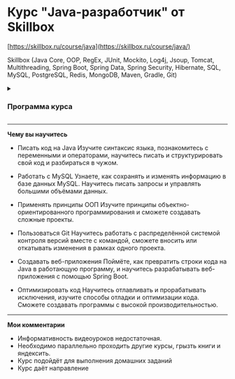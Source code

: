 # Курс "Java-разработчик" от Skillbox

[https://skillbox.ru/course/java](https://skillbox.ru/course/java/)

Skillbox (Java Core, OOP, RegEx, JUnit, Mockito, Log4j, Jsoup, Tomcat, Multithreading, Spring Boot, Spring Data, Spring Security, Hibernate, SQL, MySQL, PostgreSQL, Redis, MongoDB, Maven, Gradle, Git)

<details>
    <summary>
        <h3>Программа курса</h3>
    </summary>

1. [**Вводный модуль**](./m01-introductory-module)  
    1.1. Какие бывают программы  
    1.2. Где и для чего применяется Java  
    1.3. Как выглядит программный код  
    1.4. Установка среды разработки  
    1.5. Исправляем готовое приложение  
    1.6. Пишем консольное приложение  
    1.7. [Домашняя работа](./m01-introductory-module)   

2. [**Синтаксис языка**](./m02-language-syntax)  
    2.1. Приветственное видео  
    2.2. Что вообще бывает в коде  
    2.3. Переменные в Java  
    2.4. Boolean, операторы сравнения и условные операторы  
    2.5. Циклы  
    2.6. Разбираем сложный код  
    2.7. [Домашняя работа](./m02-language-syntax)    

3. [**Объекты и классы**](./m03-objects-and-classes)  
    3.1. Переходим к следующему модулю  
    3.2. Понятие класса и объекта  
    3.3. Метод, параметры, return  
    3.4. Статические методы и переменные  
    3.5. Константы и Enum  
    3.6. Создание объектов и конструктор  
    3.7. Инкапсуляция, геттеры и сеттеры  
    3.8. Копирование объектов  
    3.9. Внешние библиотеки классов  
    3.10. Создание JAR-файлов  
    3.11. [Домашняя работа](./m03-objects-and-classes)   
    
4. [**Числа, строки и даты**](./m04-numbers-strings-and-dates)  
    4.1. Объекты и примитивы  
    4.2. Зачем нужны объекты и примитивы  
    4.3. Значения по умолчанию  
    4.4. Boxing и unboxing  
    4.5. Повторяем изученное  
    4.6. [Домашняя работа 4.1](./m04-numbers-strings-and-dates/IntegerExperiments)  
    4.7. Какие бывают числа  
    4.8. Биты и байт  
    4.9. Числа int и double  
    4.10. Точность чисел с плавающей точкой  
    4.11. Преобразование чисел разных типов  
    4.12. Преобразование строки в число и обратно  
    4.13. [Домашняя работа 4.2](./m04-numbers-strings-and-dates/BoundaryValues)  
    4.14. Какие бывают операции с числами  
    4.15. Инкремент и декремент  
    4.16. Класс Math  
    4.17. [Домашняя работа 4.3.1](./m04-numbers-strings-and-dates/GeometryCalculator) и [4.3.2](./m04-numbers-strings-and-dates/Boxes)  
    4.18. Символы и кодировки  
    4.19. Специальные символы  
    4.20. Методы класса String  
    4.21. [Домашняя работа 4.4](./m04-numbers-strings-and-dates/StringExperiments)  
    4.22. Конкатенация строк  
    4.23. Сравнение строк  
    4.24. Регулярные выражения  
    4.25. [Домашняя работа 4.5](./m04-numbers-strings-and-dates/StringExperiments)  
    4.26. Календарь и метка времени  
    4.27. [Домашняя работа 4.6](./m04-numbers-strings-and-dates/Birthdays)  

5. [**Массивы и коллекции**](./m05-arrays-and-collections)  
    5.1. Создание массивов  
    5.2. Перебор элементов массивов  
    5.3. Обход массивов в обратном порядке  
    5.4. Массивы массивов  
    5.5. [Домашняя работа 5.1.1](./m05-arrays-and-collections/ReverseArray), [5.1.2](./m05-arrays-and-collections/HospitalAverageTemperature) и [5.1.3](./m05-arrays-and-collections/ArrayX)  
    5.6. Списки элементов  
    5.7. [Домашняя работа 5.2](./m05-arrays-and-collections/ToDoList)  
    5.8. Наборы уникальных элементов  
    5.9. [Домашняя работа 5.3](./m05-arrays-and-collections/EmailList)  
    5.10. HashMap и TreeMap  
    5.11. [Домашняя работа 5.4](./m05-arrays-and-collections/PhoneBook)  
    5.12. Поиск и сортировка  
    5.13. [Домашняя работа 5.5](./m05-arrays-and-collections/CoolCarNumber)  

6. [**Наследование и полиморфизм**](./m06-inheritance-and-polymorphism)  
    6.1. Наследование классов Java  
    6.2. [Домашняя работа 6.1](./m06-inheritance-and-polymorphism/BankAccount)  
    6.3. Доступ к методам и переменным  
    6.4. [Домашняя работа 6.2](./m06-inheritance-and-polymorphism/BankAccount)  
    6.5. Абстрактные классы  
    6.6. [Домашняя работа 6.3](./m06-inheritance-and-polymorphism/BankClient)  
    6.7. Интерфейсы  
    6.8. Полиморфизм  
    6.9. Интерфейс Comparable  
    6.10. Интерфейс Comparator  
    6.11. Краткая реализация интерфейсов  
    6.12. Интерфейсы Map и Set  
    6.13. [Домашняя работа 6.4](./m06-inheritance-and-polymorphism/Company)  

7. [**Особенности ООП в Java**](./m07-features-of-oop-in-java)  
    7.1. Лямбда-выражения  
    7.2. [Домашняя работа 7.1](./m07-features-of-oop-in-java/LambdaExpressions)  
    7.3. Указатели на методы  
    7.4. Метод forEach  
    7.5. Способы получения Stream  
    7.6. Sorted, max, min  
    7.7. Map reduce  
    7.8. [Домашняя работа 7.2.1](./m07-features-of-oop-in-java/LambdaExpressions) и [7.2.2](./m07-features-of-oop-in-java/AirportNextTwoHours)  
    7.9. Static- и default-методы в интерфейсах  
    7.10. Generics  
    7.11. Система сборки Maven  
    7.12. Репозиторий Maven  
    7.13. Аннотации и Lombok  

8. [**Исключения, отладка, тестирование и логирование**](./m08-exceptions-debugging-testing-and-logging)  
    8.1. Возникновение исключений  
    8.2. Отлов исключений  
    8.3. Типы исключений  
    8.4. [Домашняя работа 8.1](./m08-exceptions-debugging-testing-and-logging/ConsoleCustomerList)  
    8.5. Отладка приложений  
    8.6. Виды тестирования ПО  
    8.7. Модульное тестирование  
    8.8. [Домашняя работа 8.2](./m08-exceptions-debugging-testing-and-logging/SPBMetro)  
    8.9. Логгирование в консоли  
    8.10. Логгирование с помощью log4j2  
    8.11. [Домашняя работа 8.3](./m08-exceptions-debugging-testing-and-logging/SPBMetro)   

9. [**Работа с файлами и сетью**](./m09-working-with-files-and-the-network)  
    9.1. Класс File  
    9.2. Чтение файлов с помощью FileInputStream  
    9.3. Чтение файлов с помощью BufferedReader  
    9.4. Чтение файлов с помощью класса Files  
    9.5. [Домашняя работа 9.1](./m09-working-with-files-and-the-network/FolderSize)  
    9.6. Запись в файл  
    9.7. [Домашняя работа 9.2](./m09-working-with-files-and-the-network/FolderCopy)  
    9.8. Табличные файлы  
    9.9. [Домашняя работа 9.3](./m09-working-with-files-and-the-network/BankStatement)  
    9.10. Структура XML и HTML-файлов  
    9.11. Парсинг HTML-файлов  
    9.12. [Домашняя работа 9.4](./m09-working-with-files-and-the-network/ImageDownloader)  
    9.13. Формат JSON и парсинг JSON файлов  
    9.14. [Домашняя работа 9.5](./m09-working-with-files-and-the-network/MosMetroParser)  
    9.15. Конфигурационные файлы  
    
10. [**Работа с MySQL в Java**](./m10-working-with-mysql-in-java)  
    10.1. Установка MySQL  
    10.2. Подключение через JDBC  
    10.3. Запросы без ResultSet  
    10.4. [Домашняя работа 10.1](./m10-working-with-mysql-in-java/JDBCExperiments)  
    10.5. Hibernate — подключение и настройка  
    10.6. [Домашняя работа 10.2](./m10-working-with-mysql-in-java/)  
    10.7. Hibernate изменение данных в базе  
    10.8. Связи ManyToOne и OneToMany  
    10.9. Связь ManyToMany  
    10.10. [Домашняя работа 10.3](./m10-working-with-mysql-in-java/HibernateExperiements)  
    10.11. Hibernate query builder  
    10.12. Ленивая загрузка данных  
    10.13. Where и OrderBy  
    10.14. HQL  
    10.15. [Домашняя работа 10.4](./m10-working-with-mysql-in-java/HibernateExperiements)   

11. [**Многопоточность**](./m11-multithreading)  
    11.1. Зачем нужна многопоточность  
    11.2. Класс Thread  
    11.3. Интерфейс Runnable  
    11.4. [Домашняя работа 11.1](./m11-multithreading/ImageResizer)  
    11.5. Состояние гонки и критические секции  
    11.6. Атомарные переменные  
    11.7. Ключевое слово Volatile  
    11.8. Synchronized-методы  
    11.9. Synchronized-блоки  
    11.10. Взаимодействие потоков — методы Wait и Notify  
    11.11. Потокобезопасные классы  
    11.12. Взаимная блокировка — Deadlock  
    11.13. [Домашняя работа 11.2](./m11-multithreading/Transactions)  
    11.14. Интерфейс Callable  
    11.15. Executors, Executor и ExecutorService  
    11.16. Метод Shutdown  
    11.17. ThreadPoolExecutor  
    11.18. ScheduledExecutorService  
    11.19. Приостановка и прерывание потоков  
    11.20. ForkJoinPool и RecursiveTask  
    11.21. [Домашняя работа 11.3](./m11-multithreading/SiteMapCreator)  

12. [**Разработка веб-приложений**](./m12-web-application-development)  
    12.1. Создание Maven-проекта  
    12.2. Создаём приложение на Spring Boot  
    12.3. Создание первого контроллера  
    12.4. [Домашняя работа 12.1](./)  
    12.5. Концепция MVC  
    12.6. RESTful API и CRUD  
    12.7. Создание контроллера  
    12.8. Request, response и статусы ответов  
    12.9. [Домашняя работа 12.2](./)  
    12.10. Подключение к БД и создание сущности  
    12.11. Репозиторий и добавление элементов в БД  
    12.12. Получение данных из БД  
    12.13. Изменение и удаление данных в БД  
    12.14. [Домашняя работа 12.3](./)  
    12.15. View и подключение шаблонов  
    12.16. [Домашняя работа 12.4](./)  
    12.17. Параметры конфигурации  
    12.18. Упаковка приложения в JAR-файл  
    12.19. [Домашняя работа 12.5](./)  

13. [**Нереляционные (NoSQL) базы данных**](./m13-non-relational-(nosql)-databases)  
    13.1. Введение  
    13.2. Основы Redis, простейшие команды  
    13.3. [Домашняя работа 13.1](./)  
    13.4. Сложные структуры данных в Redis  
    13.5. [Домашняя работа 13.2](./)  
    13.6. Сравнение Redis vs MySQL  
    13.7. Базовые возможности MongoDB  
    13.8. [Домашняя работа 13.3](./)  
    13.9. Агрегация данных в MongoDB  
    13.10. [Домашняя работа 13.4](./)  
    13.11. Итоги  

14. [**Производительность и оптимизация**](./m14-performance-and-optimization)  
    14.1. Факторы производительности  
    14.2. Преждевременная оптимизация  
    14.3. Что нужно оптимизировать  
    14.4. Длительность конкатенации строк  
    14.5. Буферизация  
    14.6. Два принципа оптимизации по времени  
    14.7. [Домашняя работа 14.1](./)  
    14.8. Какую память нужно экономить  
    14.9. Память можно не экономить  
    14.10. Буферизация  
    14.11. Память и разные структуры данных  
    14.12. [Домашняя работа 14.2](./)  
    14.13. Чем меньше запросов, тем лучше  
    14.14. Multiinsert  
    14.15. Утечка памяти  
    14.16. Индексация и оптимизация запросов  
    14.17. Кэширование запросов  
    14.18. Хранение данных  
    14.19. Заключение  
    14.20. [Домашняя работа 14.3](./)  

15. [**Распределённые хранилища и вычисления**](./m15-distributed-storage-and-computing)  
    15.1. Что такое большие данные  
    15.2. Файловая система HDFS  
    15.3. Практическая работа с HDFS  
    15.4. [Домашняя работа 15.1](./)  
    15.5. Концепция MapReduce  
    15.6. Фреймворк Apache Spark  
    15.7. Установка Spark  
    15.8. Запуск в Spark собственного приложения  
    15.9. Запуск приложения обработки текста  
    15.10. [Домашняя работа 15.2](./)  
    15.11. Модуль YARN  

16. [**Заключительный модуль**](./m16-final-module)  
    16.1. Заключительный модуль  
    16.2. Desktop-приложения — создание интерфейса  
    16.3. Desktop-приложения — события и их обработка  
    16.4. Desktop-приложения — кастомизация интерфейса  
    16.5. [Домашняя работа 16.1](./)  
    16.6. Android-приложения  
    16.7. Язык программирования Scala  
    16.8. Язык программирования Kotlin  
    16.9. Реактивное программирование и RxJava  

17. [**Бонус-модуль. Паттерны проектирования**](./m17-bonus-module-design-patterns)  
    17.1. Что такое паттерны проектирования  
    17.2. Паттерн Singleton  
    17.3. Паттерн Factory  
    17.4. Паттерн Abstract Factory  
    17.5. Паттерн Decorator  
    17.6. Паттерн Adapter  
    17.7. Паттерн Bridge  
    17.8. Паттерн Strategy  
    17.9. Паттерн Observer  
    17.10. Паттерн Iterator  
    17.11. Другие паттерны  

18. [**Бонус-модуль. Алгоритмы**](./m18-bonus-module-algorithms)  
    18.1. Введение в алгоритмы  
    18.2. Зачем нужны алгоритмы  
    18.3. Рекурсивные алгоритмы  
    18.4. Временная сложность алгоритмов  
    18.5. Алгоритм бинарного поиска  
    18.6. Алгоритм сортировки пузырьком  
    18.7. Алгоритм сортировки QuickSort  
    18.8. Алгоритм сортировки MergeSort  
    18.9. Алгоритм поиска подстроки Рабина-Карпа  
    18.10. Алгоритм поиска подстроки Кнута-Морриса-Пратта  
    18.11. Алгоритм поиска подстроки Бойера-Мура  
    18.12. [Домашняя работа 18.1](./)  

19. [**Бонус-модуль. Структуры данных**](./m19-bonus-module-data-structures)  
    19.1. Введение в структуры данных  
    19.2. Зачем нужны структуры данных  
    19.3. Хэш-таблицы  
    19.4. Очередь и стэк  
    19.5. [Домашняя работа 19.1 - Связные списки](./)  
    19.6. [Домашняя работа 19.2 - Бинарное дерево](./)  
    19.7. [Домашняя работа 19.3 - Суффиксное дерево](./)  
    19.8. Графы  

20. [**Бонус-модуль. Протокол HTTP**](./m20-bonus-module-http-protocol)  
    20.1. Протокол HTTP. Запрос и ответ  
    20.2. Методы HTTP-запросов GET и POST  
    20.3. Другие методы HTTP-запросов  
    20.4. Статус-коды HTTP-ответов  
    20.5. Адресация сетевых ресурсов  
    20.6. HTTP-заголовки  
    20.7. Версии протокола HTTP и HTTPS  
    
</details>

---------------------------------------------

**Чему вы научитесь**

- Писать код на Java
Изучите синтаксис языка, познакомитесь с переменными и операторами, научитесь писать и структурировать свой код и разбираться в чужом.

- Работать с MySQL
Узнаете, как сохранять и изменять информацию в базе данных MySQL. Научитесь писать запросы и управлять большими объёмами данных.

- Применять принципы ООП
Изучите принципы объектно-ориентированного программирования и сможете создавать сложные проекты.

- Пользоваться Git
Научитесь работать с распределённой системой контроля версий вместе с командой, сможете вносить или откатывать изменения в рамках одного проекта.

- Создавать веб-приложения
Поймёте, как превратить строки кода на Java в работающую программу, и научитесь разрабатывать веб-приложения с помощью Spring Boot.

- Оптимизировать код
Научитесь отлавливать и прорабатывать исключения, изучите способы отладки и оптимизации кода. Сможете создавать программы с высокой производительностью.

---------------------------------------------

**Мои комментарии**

- Информативность видеоуроков недостаточная.
- Необходимо параллельно проходить другие курсы, грызть книги и яндексить.
- Курс подойдёт для выполнения домашних заданий
- Курс даёт направление
